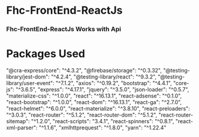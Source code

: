 # Fhc-FrontEnd-ReactJs
###  Fhc-FrontEnd-ReactJs Works with Api
 
# Packages Used
   "@cra-express/core": "^4.3.2",
   "@firebase/storage": "^0.3.32",
   "@testing-library/jest-dom": "^4.2.4",
   "@testing-library/react": "^9.3.2",
   "@testing-library/user-event": "^7.1.2",
   "axios": "^0.19.2",
   "bootstrap": "^4.4.1",
   "core-js": "^3.6.5",
   "express": "^4.17.1",
   "jquery": "^3.5.0",
   "json-loader": "^0.5.7",
   "materialize-css": "^1.0.0",
   "react": "^16.13.1",
   "react-adsense": "^0.1.0",
   "react-bootstrap": "^1.0.0",
   "react-dom": "^16.13.1",
   "react-ga": "^2.7.0",
   "react-helmet": "^6.0.0",
   "react-materialize": "^3.8.10",
   "react-preloaders": "^3.0.3",
   "react-router": "^5.1.2",
   "react-router-dom": "^5.1.2",
   "react-router-sitemap": "^1.2.0",
   "react-scripts": "3.4.1",
   "react-spinners": "^0.8.1",
   "react-xml-parser": "^1.1.6",
   "xmlhttprequest": "^1.8.0",
   "yarn": "^1.22.4"
